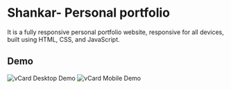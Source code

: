 #  Shankar- Personal portfolio

It is a fully responsive personal portfolio website, responsive for all devices, built using HTML, CSS, and JavaScript.

## Demo

![vCard Desktop Demo](c:\Users\BHAVA\OneDrive\Desktop\portfolio\personal-portfolio\website-demo-image\demo.jpg "Desktop Demo")
![vCard Mobile Demo](./website-demo-image/mobile.png "Mobile Demo")

